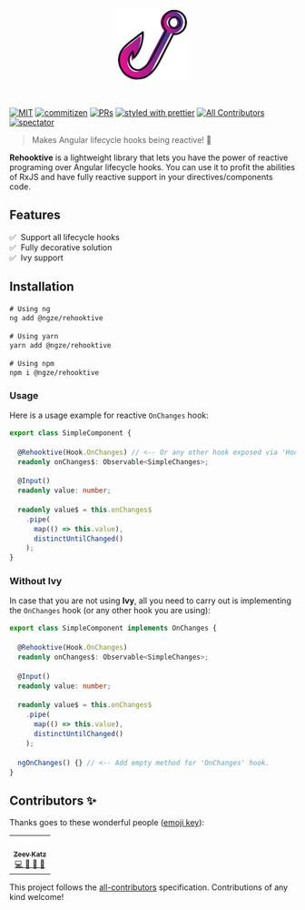 <br />

<p align="center">
 <img width="25%" height="25%" src="./logo.svg">
</p>

<br />

[![MIT](https://img.shields.io/packagist/l/doctrine/orm.svg?style=flat-square)]()
[![commitizen](https://img.shields.io/badge/commitizen-friendly-brightgreen.svg?style=flat-square)]()
[![PRs](https://img.shields.io/badge/PRs-welcome-brightgreen.svg?style=flat-square)]()
[![styled with prettier](https://img.shields.io/badge/styled_with-prettier-ff69b4.svg?style=flat-square)](https://github.com/prettier/prettier)
[![All Contributors](https://img.shields.io/badge/all_contributors-1-orange.svg?style=flat-square)](#contributors-)
[![spectator](https://img.shields.io/badge/tested%20with-spectator-2196F3.svg?style=flat-square)]()

> Makes Angular lifecycle hooks being reactive! 🚀

**Rehooktive** is a lightweight library that lets you have the power of reactive programing over Angular lifecycle hooks.
You can use it to profit the abilities of RxJS and have fully reactive support in your directives/components code.  

## Features

✅&nbsp;&nbsp;Support all lifecycle hooks
<br />
✅&nbsp;&nbsp;Fully decorative solution
<br />
✅&nbsp;&nbsp;Ivy support

## Installation

```
# Using ng
ng add @ngze/rehooktive

# Using yarn
yarn add @ngze/rehooktive

# Using npm
npm i @ngze/rehooktive
```

### Usage

Here is a usage example for reactive `OnChanges` hook:

```ts
export class SimpleComponent {

  @Rehooktive(Hook.OnChanges) // <-- Or any other hook exposed via 'Hook' enum.
  readonly onChanges$: Observable<SimpleChanges>;

  @Input()
  readonly value: number;

  readonly value$ = this.onChanges$
    .pipe(
      map(() => this.value),
      distinctUntilChanged()
    );
}
```

### Without Ivy

In case that you are not using **Ivy**, all you need to carry out is implementing the `OnChanges` hook (or any other hook you are using):

```ts
export class SimpleComponent implements OnChanges {

  @Rehooktive(Hook.OnChanges)
  readonly onChanges$: Observable<SimpleChanges>;

  @Input()
  readonly value: number;

  readonly value$ = this.onChanges$
    .pipe(
      map(() => this.value),
      distinctUntilChanged()
    );

  ngOnChanges() {} // <-- Add empty method for 'OnChanges' hook.
}
```

## Contributors ✨

Thanks goes to these wonderful people ([emoji key](https://allcontributors.org/docs/en/emoji-key)):

<!-- ALL-CONTRIBUTORS-LIST:START - Do not remove or modify this section -->
<!-- prettier-ignore-start -->
<!-- markdownlint-disable -->
<table>
  <tr>
    <td align="center"><a href="https://il.linkedin.com/in/zeev-katz"><img src="https://avatars0.githubusercontent.com/u/21024245?v=4?s=100" width="100px;" alt=""/><br /><sub><b>Zeev Katz</b></sub></a><br /><a href="https://github.com/@ngze/rehooktive/commits?author=ZeevKatz" title="Code"> 💻 </a> <a href="https://github.com/@ngze/rehooktive/commits?author=ZeevKatz" title="Documentation"> 📖 </a> <a href="#ideas-ZeevKatz" title="Ideas, Planning, & Feedback"> 🤔 </a> <a href="#maintenance-ZeevKatz" title="Maintenance"> 🚧 </a></td>
  </tr>
</table>

<!-- markdownlint-restore -->
<!-- prettier-ignore-end -->
<!-- ALL-CONTRIBUTORS-LIST:END -->

This project follows the [all-contributors](https://github.com/all-contributors/all-contributors) specification. Contributions of any kind welcome!
